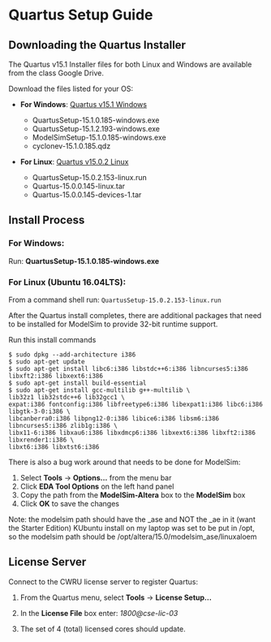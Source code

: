 # Quartus Setup Guide

## Downloading the Quartus Installer

The Quartus v15.1 Installer files for both Linux and Windows are available from the class Google Drive.

Download the files listed for your OS:

* **For Windows**: [Quartus v15.1 Windows](https://drive.google.com/drive/u/1/folders/0B3gj26Jx7aigTVdXYl9DMm5ES28)
  * QuartusSetup-15.1.0.185-windows.exe
  * QuartusSetup-15.1.2.193-windows.exe 
  * ModelSimSetup-15.1.0.185-windows.exe
  * cyclonev-15.1.0.185.qdz

* **For Linux**: [Quartus v15.0.2 Linux](https://drive.google.com/drive/u/1/folders/0B3gj26Jx7aigODZFeWRvMXVELWc)
  * QuartusSetup-15.0.2.153-linux.run
  * Quartus-15.0.0.145-linux.tar
  * Quartus-15.0.0.145-devices-1.tar

## Install Process

### For Windows: 

Run: **QuartusSetup-15.1.0.185-windows.exe**

### For Linux (Ubuntu 16.04LTS): 

From a command shell run: `QuartusSetup-15.0.2.153-linux.run`

After the Quartus install completes, there are additional packages that need to be installed for ModelSim to provide 32-bit runtime support.

Run this install commands

```
$ sudo dpkg --add-architecture i386
$ sudo apt-get update
$ sudo apt-get install libc6:i386 libstdc++6:i386 libncurses5:i386 libxft2:i386 libxext6:i386
$ sudo apt-get install build-essential 
$ sudo apt-get install gcc-multilib g++-multilib \ 
lib32z1 lib32stdc++6 lib32gcc1 \ 
expat:i386 fontconfig:i386 libfreetype6:i386 libexpat1:i386 libc6:i386 libgtk-3-0:i386 \ 
libcanberra0:i386 libpng12-0:i386 libice6:i386 libsm6:i386 libncurses5:i386 zlib1g:i386 \ 
libx11-6:i386 libxau6:i386 libxdmcp6:i386 libxext6:i386 libxft2:i386 libxrender1:i386 \ 
libxt6:i386 libxtst6:i386

```

There is also a bug work around that needs to be done for ModelSim:

1. Select **Tools** -> **Options...** from the menu bar
2. Click **EDA Tool Options** on the left hand panel
3. Copy the path from the **ModelSim-Altera** box to the **ModelSim** box
4. Click **OK** to save the changes

Note: the modelsim path should have the _ase and NOT the _ae in it (want the Starter Edition)
KUbuntu install on my laptop was set to be put in /opt, so the 
modelsim path should be /opt/altera/15.0/modelsim_ase/linuxaloem

## License Server

Connect to the CWRU license server to register Quartus:

1. From the Quartus menu, select **Tools** -> **License Setup...**

1. In the **License File** box enter: _1800@cse-lic-03_

1. The set of 4 (total) licensed cores should update.



